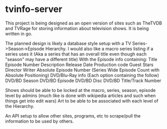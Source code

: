 # tvinfo-server
This project is being designed as an open version of sites such as TheTVDB and TVRage for storing information about television shows. It is being written in go.

The planned design is likely a database style setup with a TV Series->Season->Episode Hierarchy. I would also like a macro series listing if a series uses it (Aka a series that has an overall title even though each "season" may have a different title)
With the Episode info containing:
	Title
	Episode Number
	Description
	Release Date
	Production code
	Guest Stars
	Director
	Writer
	Absolute Episode Number (Series Wide Episode Count with Absolute Positioning)
	DVD/Blu-Ray info (Each option containing the follow)
		DVD/BD Season
		DVD/BD Episode
		DVD/BD Disc
		DVD/BD Title/Track Number

Shows should be able to be locked at the macro, series, season, episode level by admins (much like is done with wikipedia articles and such when things get into edit wars)
Art to be able to be associated with each level of the Hierarchy.

An API setup to allow other sites, programs, etc to scrape/pull the information to be used by others.
